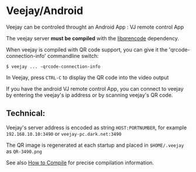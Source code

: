 Veejay/Android
================
Veejay can be controled throught an Android App : VJ remote control App

The veejay server **must be compiled** with the [libqrencode](https://fukuchi.org/works/qrencode/) dependency.

When veejay is compiled with QR code support, you can give it the
'qrcode-connection-info' commandline switch:
```
$ veejay ... -qrcode-connection-info
```
In Veejay, press `CTRL-C` to display the QR code into the video output

If you have the android VJ remote control App, you can connect to veejay by
entering the veejay's ip address or by scanning veejay's QR code.

Technical:
----------
Veejay's server address is encoded as string `HOST:PORTNUMBER`, for example
`192.168.10.10:3490` or `veejay-pc.dark.net:3490`

The QR image is regenerated at each startup and placed in `$HOME/.veejay` as `QR-3490.png`

See also [How to Compile](./HowtoCompile.txt) for precise compilation information.
